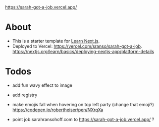 https://sarah-got-a-job.vercel.app/

# About

- This is a starter template for [Learn Next.js](https://nextjs.org/learn).
- Deployed to Vercel: https://vercel.com/sranso/sarah-got-a-job. https://nextjs.org/learn/basics/deploying-nextjs-app/platform-details

# Todos

- add fun wavy effect to image
- add registry
- make emojis fall when hovering on top left party (change that emoji?) https://codepen.io/robertheiser/pen/NXrqXa

- point job.sarahransohoff.com to https://sarah-got-a-job.vercel.app/ ?
